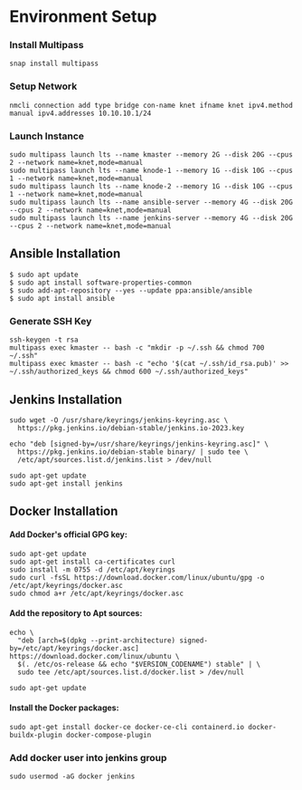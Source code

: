 # Environment Setup
### Install Multipass
```
snap install multipass
```

### Setup Network
```
nmcli connection add type bridge con-name knet ifname knet ipv4.method manual ipv4.addresses 10.10.10.1/24
```

### Launch Instance
```
sudo multipass launch lts --name kmaster --memory 2G --disk 20G --cpus 2 --network name=knet,mode=manual
sudo multipass launch lts --name knode-1 --memory 1G --disk 10G --cpus 1 --network name=knet,mode=manual
sudo multipass launch lts --name knode-2 --memory 1G --disk 10G --cpus 1 --network name=knet,mode=manual
sudo multipass launch lts --name ansible-server --memory 4G --disk 20G --cpus 2 --network name=knet,mode=manual
sudo multipass launch lts --name jenkins-server --memory 4G --disk 20G --cpus 2 --network name=knet,mode=manual
```

## Ansible Installation
```
$ sudo apt update
$ sudo apt install software-properties-common
$ sudo add-apt-repository --yes --update ppa:ansible/ansible
$ sudo apt install ansible
```

### Generate SSH Key
```
ssh-keygen -t rsa
multipass exec kmaster -- bash -c "mkdir -p ~/.ssh && chmod 700 ~/.ssh"
multipass exec kmaster -- bash -c "echo '$(cat ~/.ssh/id_rsa.pub)' >> ~/.ssh/authorized_keys && chmod 600 ~/.ssh/authorized_keys"
```

## Jenkins Installation
```
sudo wget -O /usr/share/keyrings/jenkins-keyring.asc \
  https://pkg.jenkins.io/debian-stable/jenkins.io-2023.key

echo "deb [signed-by=/usr/share/keyrings/jenkins-keyring.asc]" \
  https://pkg.jenkins.io/debian-stable binary/ | sudo tee \
  /etc/apt/sources.list.d/jenkins.list > /dev/null
  
sudo apt-get update
sudo apt-get install jenkins
```

## Docker Installation
#### Add Docker's official GPG key:
```
sudo apt-get update
sudo apt-get install ca-certificates curl
sudo install -m 0755 -d /etc/apt/keyrings
sudo curl -fsSL https://download.docker.com/linux/ubuntu/gpg -o /etc/apt/keyrings/docker.asc
sudo chmod a+r /etc/apt/keyrings/docker.asc
```

#### Add the repository to Apt sources:
```
echo \
  "deb [arch=$(dpkg --print-architecture) signed-by=/etc/apt/keyrings/docker.asc] https://download.docker.com/linux/ubuntu \
  $(. /etc/os-release && echo "$VERSION_CODENAME") stable" | \
  sudo tee /etc/apt/sources.list.d/docker.list > /dev/null

sudo apt-get update
```

#### Install the Docker packages:

```
sudo apt-get install docker-ce docker-ce-cli containerd.io docker-buildx-plugin docker-compose-plugin
```
### Add docker user into jenkins group
```
sudo usermod -aG docker jenkins
```